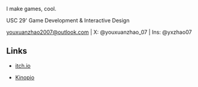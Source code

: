 I make games, cool.

USC 29' Game Development & Interactive Design

youxuanzhao2007@outlook.com | X: @youxuanzhao_07 | Ins: @yxzhao07

## Links

- [itch.io](https://youxuanzhao.itch.io)

- [Kinopio](https://kinopio.club/main-gqda0pdTSrKJZEp0CIX7s)

<!--
**youxuanzhao/youxuanzhao** is a ✨ _special_ ✨ repository because its `README.md` (this file) appears on your GitHub profile.

Here are some ideas to get you started:

- 🔭 I’m currently working on ...
- 🌱 I’m currently learning ...
- 👯 I’m looking to collaborate on ...
- 🤔 I’m looking for help with ...
- 💬 Ask me about ...
- 📫 How to reach me: ...
- 😄 Pronouns: ...
- ⚡ Fun fact: ...
-->
